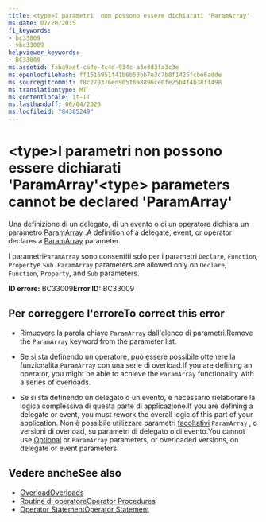 ```yaml
---
title: <type>I parametri  non possono essere dichiarati 'ParamArray'
ms.date: 07/20/2015
f1_keywords:
- bc33009
- vbc33009
helpviewer_keywords:
- BC33009
ms.assetid: faba9aef-ca4e-4c4d-934c-a3e3d3fa3c3e
ms.openlocfilehash: ff1516951f41b6b53bb7e3c7b8f1425fcbe6adde
ms.sourcegitcommit: f8c270376ed905f6a8896ce0fe25b4f4b38ff498
ms.translationtype: MT
ms.contentlocale: it-IT
ms.lasthandoff: 06/04/2020
ms.locfileid: "84385249"
---
```

# <a name="type-parameters-cannot-be-declared-paramarray"></a><span data-ttu-id="30821-102">\<type>I parametri  non possono essere dichiarati 'ParamArray'</span><span class="sxs-lookup"><span data-stu-id="30821-102">\<type> parameters cannot be declared 'ParamArray'</span></span>
<span data-ttu-id="30821-103">Una definizione di un delegato, di un evento o di un operatore dichiara un parametro [ParamArray](../language-reference/modifiers/paramarray.md) .</span><span class="sxs-lookup"><span data-stu-id="30821-103">A definition of a delegate, event, or operator declares a [ParamArray](../language-reference/modifiers/paramarray.md) parameter.</span></span>  
  
 <span data-ttu-id="30821-104">I parametri`ParamArray` sono consentiti solo per i parametri `Declare`, `Function`, `Property`e `Sub` .</span><span class="sxs-lookup"><span data-stu-id="30821-104">`ParamArray` parameters are allowed only on `Declare`, `Function`, `Property`, and `Sub` parameters.</span></span>  
  
 <span data-ttu-id="30821-105">**ID errore:** BC33009</span><span class="sxs-lookup"><span data-stu-id="30821-105">**Error ID:** BC33009</span></span>  
  
## <a name="to-correct-this-error"></a><span data-ttu-id="30821-106">Per correggere l'errore</span><span class="sxs-lookup"><span data-stu-id="30821-106">To correct this error</span></span>  
  
- <span data-ttu-id="30821-107">Rimuovere la parola chiave `ParamArray` dall'elenco di parametri.</span><span class="sxs-lookup"><span data-stu-id="30821-107">Remove the `ParamArray` keyword from the parameter list.</span></span>  
  
- <span data-ttu-id="30821-108">Se si sta definendo un operatore, può essere possibile ottenere la funzionalità `ParamArray` con una serie di overload.</span><span class="sxs-lookup"><span data-stu-id="30821-108">If you are defining an operator, you might be able to achieve the `ParamArray` functionality with a series of overloads.</span></span>  
  
- <span data-ttu-id="30821-109">Se si sta definendo un delegato o un evento, è necessario rielaborare la logica complessiva di questa parte di applicazione.</span><span class="sxs-lookup"><span data-stu-id="30821-109">If you are defining a delegate or event, you must rework the overall logic of this part of your application.</span></span> <span data-ttu-id="30821-110">Non è possibile utilizzare parametri [facoltativi](../language-reference/modifiers/optional.md) `ParamArray` , o versioni di overload, su parametri di delegato o di evento.</span><span class="sxs-lookup"><span data-stu-id="30821-110">You cannot use [Optional](../language-reference/modifiers/optional.md) or `ParamArray` parameters, or overloaded versions, on delegate or event parameters.</span></span>  
  
## <a name="see-also"></a><span data-ttu-id="30821-111">Vedere anche</span><span class="sxs-lookup"><span data-stu-id="30821-111">See also</span></span>

- [<span data-ttu-id="30821-112">Overload</span><span class="sxs-lookup"><span data-stu-id="30821-112">Overloads</span></span>](../language-reference/modifiers/overloads.md)
- [<span data-ttu-id="30821-113">Routine di operatore</span><span class="sxs-lookup"><span data-stu-id="30821-113">Operator Procedures</span></span>](../programming-guide/language-features/procedures/operator-procedures.md)
- [<span data-ttu-id="30821-114">Operator Statement</span><span class="sxs-lookup"><span data-stu-id="30821-114">Operator Statement</span></span>](../language-reference/statements/operator-statement.md)

